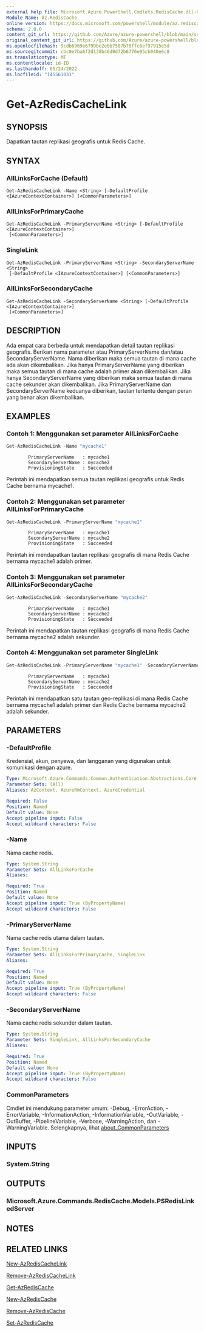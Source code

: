 ```yaml
---
external help file: Microsoft.Azure.PowerShell.Cmdlets.RedisCache.dll-Help.xml
Module Name: Az.RedisCache
online version: https://docs.microsoft.com/powershell/module/az.rediscache/get-azrediscachelink
schema: 2.0.0
content_git_url: https://github.com/Azure/azure-powershell/blob/main/src/RedisCache/RedisCache/help/Get-AzRedisCacheLink.md
original_content_git_url: https://github.com/Azure/azure-powershell/blob/main/src/RedisCache/RedisCache/help/Get-AzRedisCacheLink.md
ms.openlocfilehash: 9cdb6969e6799be2e0b7507b70ffc6ef97915e5d
ms.sourcegitcommit: cbc0e7ba6f2d138b46d0d72b6776e95cb040e6c8
ms.translationtype: MT
ms.contentlocale: id-ID
ms.lasthandoff: 05/24/2022
ms.locfileid: "145561031"
---
```

# Get-AzRedisCacheLink

## SYNOPSIS
Dapatkan tautan replikasi geografis untuk Redis Cache.

## SYNTAX

### AllLinksForCache (Default)
```
Get-AzRedisCacheLink -Name <String> [-DefaultProfile <IAzureContextContainer>] [<CommonParameters>]
```

### AllLinksForPrimaryCache
```
Get-AzRedisCacheLink -PrimaryServerName <String> [-DefaultProfile <IAzureContextContainer>]
 [<CommonParameters>]
```

### SingleLink
```
Get-AzRedisCacheLink -PrimaryServerName <String> -SecondaryServerName <String>
 [-DefaultProfile <IAzureContextContainer>] [<CommonParameters>]
```

### AllLinksForSecondaryCache
```
Get-AzRedisCacheLink -SecondaryServerName <String> [-DefaultProfile <IAzureContextContainer>]
 [<CommonParameters>]
```

## DESCRIPTION
Ada empat cara berbeda untuk mendapatkan detail tautan replikasi geografis. Berikan nama parameter atau PrimaryServerName dan/atau SecondaryServerName. Nama diberikan maka semua tautan di mana cache ada akan dikembalikan. Jika hanya PrimaryServerName yang diberikan maka semua tautan di mana cache adalah primer akan dikembalikan. Jika hanya SecondaryServerName yang diberikan maka semua tautan di mana cache sekunder akan dikembalikan. Jika PrimaryServerName dan SecondaryServerName keduanya diberikan, tautan tertentu dengan peran yang benar akan dikembalikan. 

## EXAMPLES

### Contoh 1: Menggunakan set parameter AllLinksForCache
```powershell
Get-AzRedisCacheLink -Name "mycache1"
```

```output
        PrimaryServerName   : mycache1
        SecondaryServerName : mycache2
        ProvisioningState   : Succeeded
```

Perintah ini mendapatkan semua tautan replikasi geografis untuk Redis Cache bernama mycache1.

### Contoh 2: Menggunakan set parameter AllLinksForPrimaryCache
```powershell
Get-AzRedisCacheLink -PrimaryServerName "mycache1"
```

```output
        PrimaryServerName   : mycache1
        SecondaryServerName : mycache2
        ProvisioningState   : Succeeded
```

Perintah ini mendapatkan tautan replikasi geografis di mana Redis Cache bernama mycache1 adalah primer.

### Contoh 3: Menggunakan set parameter AllLinksForSecondaryCache
```powershell
Get-AzRedisCacheLink -SecondaryServerName "mycache2"
```

```output
        PrimaryServerName   : mycache1
        SecondaryServerName : mycache2
        ProvisioningState   : Succeeded
```

Perintah ini mendapatkan tautan replikasi geografis di mana Redis Cache bernama mycache2 adalah sekunder.

### Contoh 4: Menggunakan set parameter SingleLink
```powershell
Get-AzRedisCacheLink -PrimaryServerName "mycache1" -SecondaryServerName "mycache2"
```

```output
        PrimaryServerName   : mycache1
        SecondaryServerName : mycache2
        ProvisioningState   : Succeeded
```

Perintah ini mendapatkan satu tautan geo-replikasi di mana Redis Cache bernama mycache1 adalah primer dan Redis Cache bernama mycache2 adalah sekunder.

## PARAMETERS

### -DefaultProfile
Kredensial, akun, penyewa, dan langganan yang digunakan untuk komunikasi dengan azure.

```yaml
Type: Microsoft.Azure.Commands.Common.Authentication.Abstractions.Core.IAzureContextContainer
Parameter Sets: (All)
Aliases: AzContext, AzureRmContext, AzureCredential

Required: False
Position: Named
Default value: None
Accept pipeline input: False
Accept wildcard characters: False
```

### -Name
Nama cache redis.

```yaml
Type: System.String
Parameter Sets: AllLinksForCache
Aliases:

Required: True
Position: Named
Default value: None
Accept pipeline input: True (ByPropertyName)
Accept wildcard characters: False
```

### -PrimaryServerName
Nama cache redis utama dalam tautan.

```yaml
Type: System.String
Parameter Sets: AllLinksForPrimaryCache, SingleLink
Aliases:

Required: True
Position: Named
Default value: None
Accept pipeline input: True (ByPropertyName)
Accept wildcard characters: False
```

### -SecondaryServerName
Nama cache redis sekunder dalam tautan.

```yaml
Type: System.String
Parameter Sets: SingleLink, AllLinksForSecondaryCache
Aliases:

Required: True
Position: Named
Default value: None
Accept pipeline input: True (ByPropertyName)
Accept wildcard characters: False
```

### CommonParameters
Cmdlet ini mendukung parameter umum: -Debug, -ErrorAction, -ErrorVariable, -InformationAction, -InformationVariable, -OutVariable, -OutBuffer, -PipelineVariable, -Verbose, -WarningAction, dan -WarningVariable. Selengkapnya, lihat [about_CommonParameters](http://go.microsoft.com/fwlink/?LinkID=113216)

## INPUTS

### System.String

## OUTPUTS

### Microsoft.Azure.Commands.RedisCache.Models.PSRedisLinkedServer

## NOTES

## RELATED LINKS

[New-AzRedisCacheLink](./New-AzRedisCacheLink.md)

[Remove-AzRedisCacheLink](./Remove-AzRedisCacheLink.md)

[Get-AzRedisCache](./Get-AzRedisCache.md)

[New-AzRedisCache](./New-AzRedisCache.md)

[Remove-AzRedisCache](./Remove-AzRedisCache.md)

[Set-AzRedisCache](./Set-AzRedisCache.md)